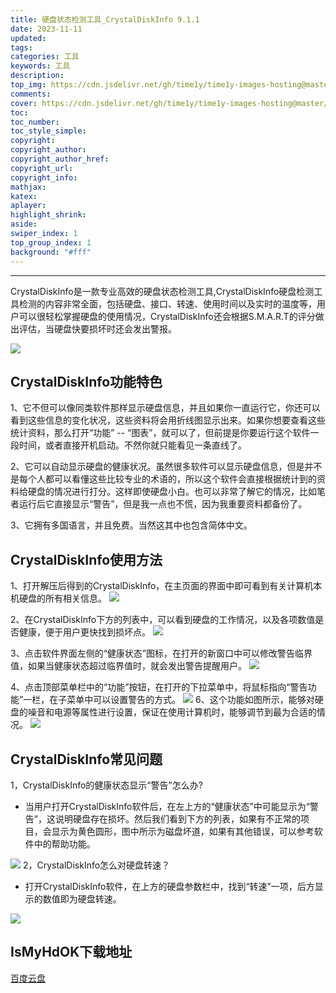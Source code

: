 ```yaml
---
title: 硬盘状态检测工具_CrystalDiskInfo 9.1.1
date: 2023-11-11
updated:
tags:
categories: 工具
keywords: 工具
description:
top_img: https://cdn.jsdelivr.net/gh/time1y/time1y-images-hosting@master/20240508/ABUIABACGAAgxqnv8gUooqfRzAYwgAY49AQ.1pp9l7908vk0.webp
comments:
cover: https://cdn.jsdelivr.net/gh/time1y/time1y-images-hosting@master/20240508/ABUIABACGAAgxqnv8gUooqfRzAYwgAY49AQ.1pp9l7908vk0.webp
toc:
toc_number:
toc_style_simple:
copyright:
copyright_author:
copyright_author_href:
copyright_url:
copyright_info:
mathjax:
katex:
aplayer:
highlight_shrink:
aside:
swiper_index: 1
top_group_index: 1
background: "#fff"
---
```





----------
CrystalDiskInfo是一款专业高效的硬盘状态检测工具,CrystalDiskInfo硬盘检测工具检测的内容非常全面，包括硬盘、接口、转速、使用时间以及实时的温度等，用户可以很轻松掌握硬盘的使用情况，CrystalDiskInfo还会根据S.M.A.R.T的评分做出评估，当硬盘快要损坏时还会发出警报。

![](https://cdn.jsdelivr.net/gh/time1y/time1y-images-hosting@master/20240508/ABUIABACGAAgxqnv8gUooqfRzAYwgAY49AQ.1pp9l7908vk0.webp)

## CrystalDiskInfo功能特色
1、它不但可以像同类软件那样显示硬盘信息，并且如果你一直运行它，你还可以看到这些信息的变化状况，这些资料将会用折线图显示出来。如果你想要查看这些 统计资料，那么打开“功能” -- “图表”，就可以了，但前提是你要运行这个软件一段时间，或者直接开机启动。不然你就只能看见一条直线了。

2、它可以自动显示硬盘的健康状况。虽然很多软件可以显示硬盘信息，但是并不是每个人都可以看懂这些比较专业的术语的，所以这个软件会直接根据统计到的资 料给硬盘的情况进行打分。这样即使硬盘小白。也可以非常了解它的情况，比如笔者运行后它直接显示“警告”，但是我一点也不慌，因为我重要资料都备份了。

3、它拥有多国语言，并且免费。当然这其中也包含简体中文。

## CrystalDiskInfo使用方法
1、打开解压后得到的CrystalDiskInfo，在主页面的界面中即可看到有关计算机本机硬盘的所有相关信息。
![](https://cdn.jsdelivr.net/gh/time1y/time1y-images-hosting@master/20240508/ABUIABACGAAg0uGwlQYooO_PrAIwowU4kwQ.1nqgy2uk86tc.webp)

  2、在CrystalDiskInfo下方的列表中，可以看到硬盘的工作情况，以及各项数值是否健康，便于用户更快找到损坏点。
  ![](https://cdn.jsdelivr.net/gh/time1y/time1y-images-hosting@master/20240508/ABUIABACGAAg0uGwlQYooO_PrAIwowU4kwQ-(1).r4oj0vn8yv4.webp)
  
  3、点击软件界面左侧的“健康状态”图标，在打开的新窗口中可以修改警告临界值，如果当健康状态超过临界值时，就会发出警告提醒用户。
  ![](https://cdn.jsdelivr.net/gh/time1y/time1y-images-hosting@master/20240508/ABUIABACGAAg0uGwlQYozJjvLjCiBTiSBA.2wlrtgfysy80.webp)
  
   4、点击顶部菜单栏中的“功能”按钮，在打开的下拉菜单中，将鼠标指向“警告功能”一栏，在子菜单中可以设置警告的方式。
   ![](https://cdn.jsdelivr.net/gh/time1y/time1y-images-hosting@master/20240508/ABUIABACGAAg0uGwlQYo0PylvQQwpQU4lgQ.791m9f0b21o0.webp)
    6、这个功能如图所示，能够对硬盘的噪音和电源等属性进行设置，保证在使用计算机时，能够调节到最为合适的情况。
	![](https://cdn.jsdelivr.net/gh/time1y/time1y-images-hosting@master/20240508/ABUIABACGAAg0uGwlQYo4L7w1gEwlgM4zQI.319r308ypk80.webp)
	
##  CrystalDiskInfo常见问题
1，CrystalDiskInfo的健康状态显示“警告”怎么办?

 - 当用户打开CrystalDiskInfo软件后，在左上方的“健康状态”中可能显示为“警告”，这说明硬盘存在损坏。然后我们看到下方的列表，如果有不正常的项目，会显示为黄色圆形，图中所示为磁盘坏道，如果有其他错误，可以参考软件中的帮助功能。

	  
![](https://cdn.jsdelivr.net/gh/time1y/time1y-images-hosting@master/20240508/ABUIABACGAAg0uGwlQYo29PqrwYw6gQ48AQ.5gktl1tgs7k0.webp)
2，CrystalDiskInfo怎么对硬盘转速？
 

 - 打开CrystalDiskInfo软件，在上方的硬盘参数栏中，找到“转速”一项，后方显示的数值即为硬盘转速。

![](https://cdn.jsdelivr.net/gh/time1y/time1y-images-hosting@master/20240508/ABUIABACGAAg0uGwlQYops6gqQMwoQU4lgQ.4gnecmwjih60.webp)
## IsMyHdOK下载地址

[百度云盘](https://pan.baidu.com/s/1oF507ez2CkKEAc31nR7S3g?pwd=1234#list/path=%2F)
